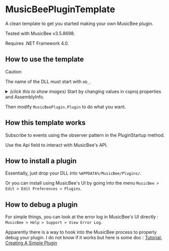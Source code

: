 # MusicBeePluginTemplate

A clean template to get you started making your own MusicBee plugin.

Tested with MusicBee v3.5.8698.

Requires .NET Framework 4.0.

## How to use the template

> [!CAUTION]
> The name of the DLL must start with `mb_`.

<details>
	<summary>
		<i>(click this to show images)</i> Start by changing values in csproj properties and AssemblyInfo.
	</summary>
	<img src="docs/1.png" style="max-width: 75vw;">
	<img src="docs/2.png" style="max-width: 75vw;">x
</details>

Then modify `MusicBeePlugin.Plugin` to do what you want.

## How this template works

Subscribe to events using the observer pattern in the PluginStartup method.

Use the Api field to interact with MusicBee's API.

## How to install a plugin

Essentially, just drop your DLL into `%APPDATA%/MusicBee/Plugins/`.

Or you can install using MusicBee's UI by going into the menu `MusicBee > Edit > Edit Preferences > Plugins`.

## How to debug a plugin

For simple things, you can look at the error log in MusicBee's UI directly : `MusicBee > Help > Support > View Error Log`.

Apparently there is a way to hook into the MusicBee process to properly debug your plugin.
I do not know if it works but here is some doc : [Tutorial: Creating A Simple Plugin](https://musicbee.fandom.com/wiki/Tutorial:_Creating_A_Simple_Plugin#Setting_up_Visual_Studio_to_work_with_MusicBee)